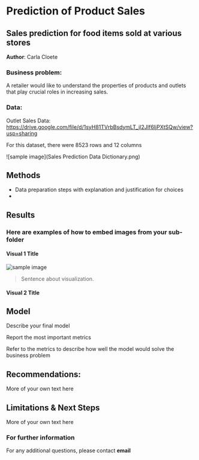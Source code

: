 # Prediction of Product Sales
## Sales prediction for food items sold at various stores

**Author**: Carla Cloete

### Business problem:

A retailer would like to understand the properties of products and outlets that play crucial roles in increasing sales.


### Data:

Outlet Sales Data: https://drive.google.com/file/d/1syH81TVrbBsdymLT_jl2JIf6IjPXtSQw/view?usp=sharing

For this dataset, there were 8523 rows and 12 columns

![sample image](Sales Prediction Data Dictionary.png)

## Methods
- Data preparation steps with explanation and justification for choices
- 

## Results

### Here are examples of how to embed images from your sub-folder


#### Visual 1 Title
![sample image](project1_sample_image.png)

> Sentence about visualization.

#### Visual 2 Title

## Model

Describe your final model

Report the most important metrics

Refer to the metrics to describe how well the model would solve the business problem

## Recommendations:

More of your own text here


## Limitations & Next Steps

More of your own text here


### For further information


For any additional questions, please contact **email**
